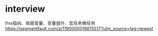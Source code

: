 # interview
this指向、局部变量、变量提升、宏任务微任务    https://segmentfault.com/a/1190000016615517?utm_source=tag-newest

